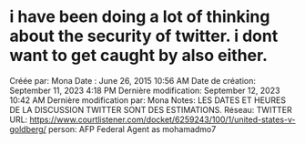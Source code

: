 # i have been doing a lot of thinking about the security of twitter. i dont want to get caught by also either.

Créée par: Mona
Date : June 26, 2015 10:56 AM
Date de création: September 11, 2023 4:18 PM
Dernière modification: September 12, 2023 10:42 AM
Dernière modification par: Mona
Notes: LES DATES ET HEURES DE LA DISCUSSION TWITTER SONT DES ESTIMATIONS.
Réseau: TWITTER
URL: https://www.courtlistener.com/docket/6259243/100/1/united-states-v-goldberg/
person: AFP Federal Agent as mohamadmo7